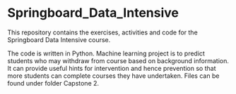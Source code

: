 # Springboard_Data_Intensive

This repository contains the exercises, activities and code for the Springboard Data Intensive course.

The code is written in Python. 
Machine learning project is to predict students who may withdraw from course based on background information.
It can provide useful hints for intervention and hence prevention so that more students can complete courses they have undertaken. Files can be found under folder Capstone 2.
